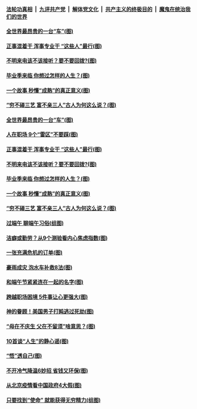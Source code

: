 ####  [法轮功真相](../../../../basic/blob/master/README.md?t=06270802) &nbsp;|&nbsp; [九评共产党](../../../../9ping.md/blob/master/README.md?t=06270802) &nbsp;|&nbsp; [解体党文化](../../../../jtdwh.md/blob/master/README.md?t=06270802)  &nbsp;|&nbsp; [共产主义的终极目的](../../../../gczydzjmd.md/blob/master/README.md?t=06270802) &nbsp;|&nbsp; [魔鬼在统治我们的世界](../../../../mgztzwmdsj.md/blob/master/README.md?t=06270802) 

#### [全世界最昂贵的一台“车”(图)](../pages/p8/937477.md?t=06270802) 

#### [正事混着干 浑事专业干 “这些人”最行(图)](../pages/p8/937732.md?t=06270802) 

#### [不明来电该不该接听？要不要回拨?(图)](../pages/p8/936929.md?t=06270802) 

#### [毕业季来临 你想过怎样的人生？(图)](../pages/p8/937661.md?t=06270802) 

#### [一个故事 秒懂“成熟”的真正意义(图)](../pages/p8/936405.md?t=06270802) 

#### [“穷不碰三艺 富不亲三人”古人为何这么说？(图)](../pages/p8/937602.md?t=06270802) 

#### [全世界最昂贵的一台“车”(图)](../pages/p8/937477.md?t=06270802) 

#### [人在职场 9个“雷区”不要踩(图)](../pages/p8/937766.md?t=06270802) 

#### [正事混着干 浑事专业干 “这些人”最行(图)](../pages/p8/937732.md?t=06270802) 

#### [不明来电该不该接听？要不要回拨?(图)](../pages/p8/936929.md?t=06270802) 

#### [毕业季来临 你想过怎样的人生？(图)](../pages/p8/937661.md?t=06270802) 

#### [一个故事 秒懂“成熟”的真正意义(图)](../pages/p8/936405.md?t=06270802) 

#### [“穷不碰三艺 富不亲三人”古人为何这么说？(图)](../pages/p8/937602.md?t=06270802) 

#### [过端午 聊端午习俗(组图)](../pages/p8/937246.md?t=06270802) 

#### [洁癖或勤劳？从9个测验看内心焦虑指数(图)](../pages/p8/937558.md?t=06270802) 

#### [一张充满危机的订单(图)](../pages/p8/936981.md?t=06270802) 

#### [豪雨成灾 泡水车补救8法(图)](../pages/p8/937526.md?t=06270802) 

#### [和端午节紧紧连在一起的名字(图)](../pages/p8/937448.md?t=06270802) 

#### [跨越职场困境 5件事让心更强大(图)](../pages/p8/937375.md?t=06270802) 

#### [神的眷顾！美国男子打盹逃过死劫(图)](../pages/p8/936985.md?t=06270802) 

#### [“母在不庆生 父在不留须”啥意思？(图)](../pages/p8/937234.md?t=06270802) 

#### [10首谈“人生”的静心谣(图)](../pages/p8/936965.md?t=06270802) 

#### [“悟”透自己(图)](../pages/p8/936972.md?t=06270802) 

#### [不开冷气降温6妙招 省钱又环保(图)](../pages/p8/937329.md?t=06270802) 

#### [从北京疫情看中国政府4大假(图)](../pages/p8/937196.md?t=06270802) 

#### [只要找到“使命” 就能获得无穷精力(组图)](../pages/p8/937159.md?t=06270802) 

